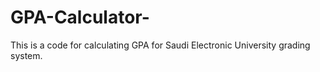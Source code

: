 # GPA-Calculator-
This is a code for calculating GPA for Saudi Electronic University grading system.
